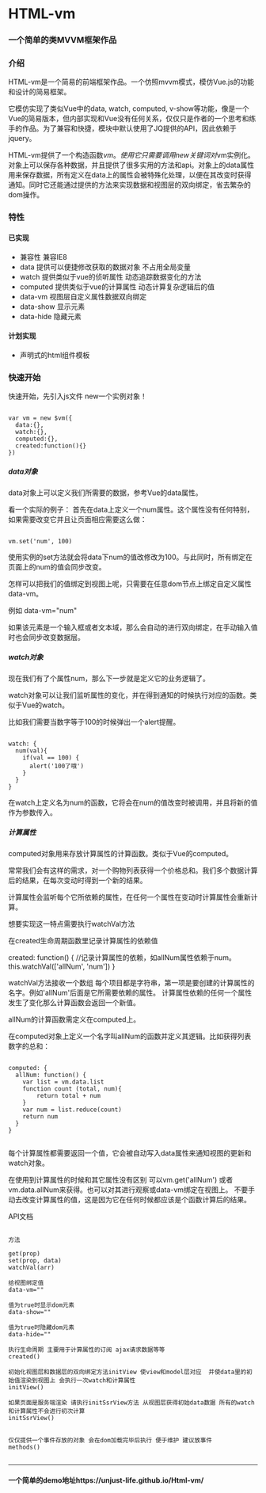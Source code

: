 HTML-vm
======

### 一个简单的类MVVM框架作品

### 介绍
HTML-vm是一个简易的前端框架作品。一个仿照mvvm模式，模仿Vue.js的功能和设计的简易框架。

它模仿实现了类似Vue中的data, watch, computed, v-show等功能，像是一个Vue的简易版本，但内部实现和Vue没有任何关系，仅仅只是作者的一个思考和练手的作品。为了兼容和快捷，模块中默认使用了JQ提供的API，因此依赖于jquery。

HTML-vm提供了一个构造函数$vm。使用它只需要调用new关键词对$vm实例化。对象上可以保存各种数据，并且提供了很多实用的方法和api。对象上的data属性用来保存数据，所有定义在data上的属性会被特殊化处理，以便在其改变时获得通知。同时它还能通过提供的方法来实现数据和视图层的双向绑定，省去繁杂的dom操作。

### 特性

#### 已实现

* 兼容性 兼容IE8
* data  提供可以便捷修改获取的数据对象 不占用全局变量
* watch 提供类似于vue的侦听属性  动态追踪数据变化的方法
* computed 提供类似于vue的计算属性  动态计算复杂逻辑后的值
* data-vm 视图层自定义属性数据双向绑定
* data-show 显示元素
* data-hide 隐藏元素

#### 计划实现

* 声明式的html组件模板

### 快速开始

快速开始，先引入js文件
new一个实例对象！

<pre><code>
var vm = new $vm({
  data:{},
  watch:{},
  computed:{},
  created:function(){}
})
</code></pre>

##### data对象

data对象上可以定义我们所需要的数据，参考Vue的data属性。

看一个实际的例子：
首先在data上定义一个num属性。这个属性没有任何特别，如果需要改变它并且让页面相应需要这么做：

<pre><code>
vm.set('num', 100)
</code></pre>


使用实例的set方法就会将data下num的值改修改为100。与此同时，所有绑定在页面上的num的值会同步改变。


怎样可以把我们的值绑定到视图上呢，只需要在任意dom节点上绑定自定义属性data-vm。

例如 data-vm="num"

如果该元素是一个输入框或者文本域，那么会自动的进行双向绑定，在手动输入值时也会同步改变数据层。



##### watch对象

现在我们有了个属性num，那么下一步就是定义它的业务逻辑了。

watch对象可以让我们监听属性的变化，并在得到通知的时候执行对应的函数。类似于Vue的watch。

比如我们需要当数字等于100的时候弹出一个alert提醒。

<pre><code>
watch: {
  num(val){
    if(val == 100) {
      alert('100了哦')
    }
  }
}
</code></pre>

在watch上定义名为num的函数，它将会在num的值改变时被调用，并且将新的值作为参数传入。

##### 计算属性

computed对象用来存放计算属性的计算函数。类似于Vue的computed。

常常我们会有这样的需求，对一个购物列表获得一个价格总和。我们多个数据计算后的结果，在每次变动时得到一个新的结果。

计算属性会监听每个它所依赖的属性，在任何一个属性在变动时计算属性会重新计算。

想要实现这一特点需要执行watchVal方法

在created生命周期函数里记录计算属性的依赖值

created: function() {
  //记录计算属性的依赖，如allNum属性依赖于num。
  this.watchVal(['allNum', 'num'])
}

watchVal方法接收一个数组 每个项目都是字符串，第一项是要创建的计算属性的名字。例如'allNum'后面是它所需要依赖的属性。
计算属性依赖的任何一个属性发生了变化那么计算函数会返回一个新值。

allNum的计算函数需定义在computed上。

在computed对象上定义一个名字叫allNum的函数并定义其逻辑。比如获得列表数字的总和：

<pre><code>
computed: {
  allNum: function() {
    var list = vm.data.list
    function count (total, num){
        return total + num
    }
    var num = list.reduce(count)
    return num
  }
}

</code></pre>

每个计算属性都需要返回一个值，它会被自动写入data属性来通知视图的更新和watch对象。

在使用到计算属性的时候和其它属性没有区别  可以vm.get('allNum')  或者vm.data.allNum来获得。也可以对其进行观察或data-vm绑定在视图上。
不要手动去改变计算属性的值，这是因为它在任何时候都应该是个函数计算后的结果。

</code></pre>




API文档

<pre><code>
方法

get(prop)
set(prop, data)
watchVal(arr)

给视图绑定值
data-vm=""

值为true时显示dom元素
data-show=""

值为true时隐藏dom元素
data-hide=""

执行生命周期 主要用于计算属性的订阅 ajax请求数据等等
created()

初始化视图层和数据层的双向绑定方法initView 使view和model层对应  并使data里的初始值渲染到视图上 会执行一次watch和计算属性
initView() 

如果页面是服务端渲染 请执行initSsrView方法 从视图层获得初始data数据 所有的watch和计算属性不会进行初次计算
initSsrView()


仅仅提供一个事件存放的对象 会在dom加载完毕后执行 便于维护 建议放事件
methods()

</code></pre>


---
#### 一个简单的demo地址https://unjust-life.github.io/Html-vm/
